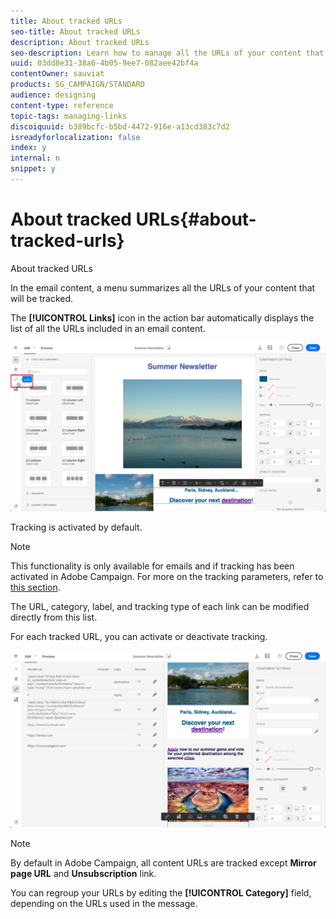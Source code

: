 ```yaml
---
title: About tracked URLs
seo-title: About tracked URLs
description: About tracked URLs
seo-description: Learn how to manage all the URLs of your content that will be tracked.
uuid: 03dd8e31-38a6-4b05-9ee7-082aee42bf4a
contentOwner: sauviat
products: SG_CAMPAIGN/STANDARD
audience: designing
content-type: reference
topic-tags: managing-links
discoiquuid: b389bcfc-b5bd-4472-916e-a13cd383c7d2
isreadyforlocalization: false
index: y
internal: n
snippet: y
---
```


# About tracked URLs{#about-tracked-urls}

About tracked URLs

In the email content, a menu summarizes all the URLs of your content that will be tracked.

The **[!UICONTROL Links]** icon in the action bar automatically displays the list of all the URLs included in an email content.

![](assets/des_links.png)

Tracking is activated by default.

>[!NOTE]
>
>This functionality is only available for emails and if tracking has been activated in Adobe Campaign. For more on the tracking parameters, refer to [this section](../../administration/using/configuring-email-channel.md#list-of-email-tracking-parameters).

The URL, category, label, and tracking type of each link can be modified directly from this list.

For each tracked URL, you can activate or deactivate tracking.

![](assets/des_links_tracking.png)

>[!NOTE]
>
>By default in Adobe Campaign, all content URLs are tracked except **Mirror page URL** and **Unsubscription** link.

You can regroup your URLs by editing the **[!UICONTROL Category]** field, depending on the URLs used in the message.
